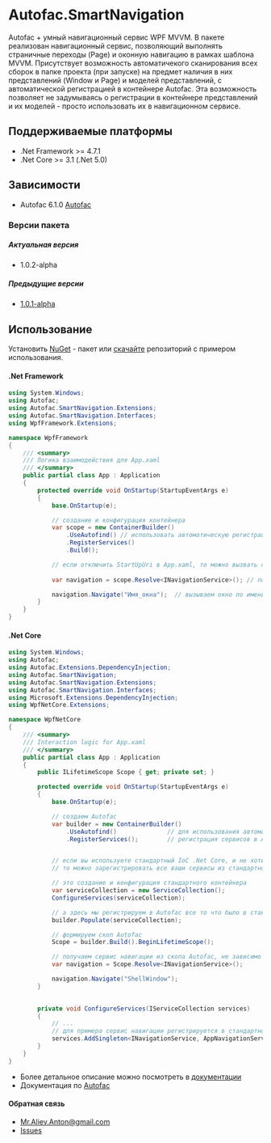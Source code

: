 # Autofac.SmartNavigation
Autofac + умный навигационный сервис WPF MVVM. В пакете реализован навигационный сервис, позволяющий выполнять страничные переходы (Page) и оконную навигацию в рамках шаблона MVVM. 
Присутствует возможность автоматичекого сканирования всех сборок в папке проекта (при запуске) на предмет наличия в них представлений (Window и Page) и моделей представлений, с автоматической регистрацией в контейнере Autofac. Эта возможность позволяет не задумываясь о регистрации в контейнере представлений и их моделей - просто использовать их в навигационном сервисе.

## Поддерживаемые платформы

* .Net Framework >= 4.7.1
* .Net Core >= 3.1 (.Net 5.0)

## Зависимости
* Autofac 6.1.0 [Autofac][]

### Версии пакета
##### Актуальная версия
* 1.0.2-alpha
##### Предыдущие версии
* [1.0.1-alpha](https://www.nuget.org/packages/Autofac.SmartNavigation/1.0.1-alpha)

## Использование
Установить [NuGet][] - пакет или [скачайте][] репозиторий с примером использования.

#### .Net Framework
```c#
using System.Windows;
using Autofac;
using Autofac.SmartNavigation.Extensions;
using Autofac.SmartNavigation.Interfaces;
using WpfFramework.Extensions;

namespace WpfFramework
{
    /// <summary>
    /// Логика взаимодействия для App.xaml
    /// </summary>
    public partial class App : Application
    {
        protected override void OnStartup(StartupEventArgs e)
        {
            base.OnStartup(e);

            // создание и конфигурация контейнера
            var scope = new ContainerBuilder()
                .UseAutofind() // использовать автоматическую регистрацию представлений и моделей представлений
                .RegisterServices() 
                .Build();

            // если отключить StartUpUri в App.xaml, то можно вызвать стартовое окно следующим образом:
            
            var navigation = scope.Resolve<INavigationService>(); // получаем сервис навигации

            navigation.Navigate("Имя_окна");  // вызываем окно по имени.
        }
    }
}
```

#### .Net Core
```c#
using System.Windows;
using Autofac;
using Autofac.Extensions.DependencyInjection;
using Autofac.SmartNavigation;
using Autofac.SmartNavigation.Extensions;
using Autofac.SmartNavigation.Interfaces;
using Microsoft.Extensions.DependencyInjection;
using WpfNetCore.Extensions;

namespace WpfNetCore
{
    /// <summary>
    /// Interaction logic for App.xaml
    /// </summary>
    public partial class App : Application
    {
        public ILifetimeScope Scope { get; private set; }

        protected override void OnStartup(StartupEventArgs e)
        {
            base.OnStartup(e);

            // создаем Autofac
            var builder = new ContainerBuilder()
                .UseAutofind()              // для использования автоматической регистрации представлений и моделей представлений
                .RegisterServices();        // регистрация сервисов в Autofac


            // если вы используете стандартный IoC .Net Core, и не хотите от него отказываться в пользу Autofac,
            // то можно зарегистрировать все ваши сервисы из стандартного контейнера в Autofac всего одной строчкой:

            // это создание и конфигурация стандартного контейнера
            var serviceCollection = new ServiceCollection();
            ConfigureServices(serviceCollection);

            // а здесь мы регистрируем в Autofac все то что было в стандартном контейнере
            builder.Populate(serviceCollection);

            // формируем скоп Autofac
            Scope = builder.Build().BeginLifetimeScope();

            // получаем сервис навигации из скопа Autofac, не зависимо от того где он был зарегистрирован (в Autofac или в стандартном IoC .Net Core)
            var navigation = Scope.Resolve<INavigationService>();

            navigation.Navigate("ShellWindow");
        }

        
        private void ConfigureServices(IServiceCollection services)
        {
            // ...
            // для примера сервис навигации регистрируется в стандартном контейнере
            services.AddSingleton<INavigationService, AppNavigationService>();
        }
    }
}
```

* Более детальное описание можно посмотреть в [документации][]
* Документация по [Autofac](https://autofaccn.readthedocs.io/en/latest/) 

#### Обратная связь 
* Mr.Aliev.Anton@gmail.com
* [Issues](https://github.com/MrAliev/Autofac.SmartNavigation/issues)

[Autofac]: https://www.nuget.org/packages/Autofac/6.1.0?_src=template
[NuGet]: https://www.nuget.org/packages/Autofac.SmartNavigation/1.0.0-alpha
[документации]: https://
[скачайте]: https://github.com/MrAliev/Autofac.SmartNavigation/tree/master
